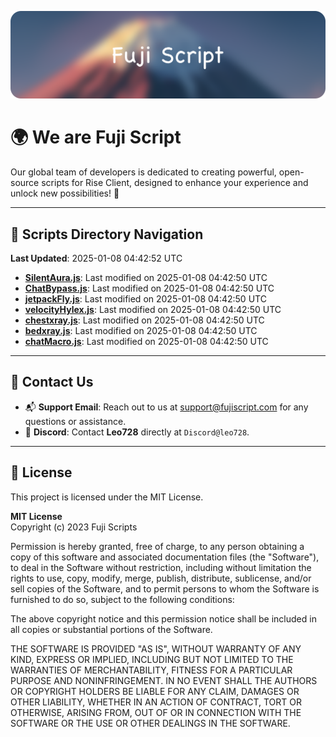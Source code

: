 ![Banner](.github/b.webp)

# 🌍 **We are Fuji Script**

Our global team of developers is dedicated to creating powerful, open-source scripts for Rise Client, designed to enhance your experience and unlock new possibilities! 🌟

---
<!-- SCRIPTS_NAVIGATION_START -->
## 📂 **Scripts Directory Navigation**

**Last Updated**: 2025-01-08 04:42:52 UTC

- **[SilentAura.js](scripts/SilentAura.js)**: Last modified on 2025-01-08 04:42:50 UTC
- **[ChatBypass.js](scripts/ChatBypass.js)**: Last modified on 2025-01-08 04:42:50 UTC
- **[jetpackFly.js](scripts/jetpackFly.js)**: Last modified on 2025-01-08 04:42:50 UTC
- **[velocityHylex.js](scripts/velocityHylex.js)**: Last modified on 2025-01-08 04:42:50 UTC
- **[chestxray.js](scripts/chestxray.js)**: Last modified on 2025-01-08 04:42:50 UTC
- **[bedxray.js](scripts/bedxray.js)**: Last modified on 2025-01-08 04:42:50 UTC
- **[chatMacro.js](scripts/chatMacro.js)**: Last modified on 2025-01-08 04:42:50 UTC

<!-- SCRIPTS_NAVIGATION_END -->

---

## 💬 **Contact Us**  
- 📬 **Support Email**: Reach out to us at [support@fujiscript.com](mailto:support@fujiscript.com) for any questions or assistance.  
- 💬 **Discord**: Contact **Leo728** directly at `Discord@leo728`.

---

## 📜 **License**

This project is licensed under the MIT License.  

**MIT License**  
Copyright (c) 2023 Fuji Scripts  

Permission is hereby granted, free of charge, to any person obtaining a copy of this software and associated documentation files (the "Software"), to deal in the Software without restriction, including without limitation the rights to use, copy, modify, merge, publish, distribute, sublicense, and/or sell copies of the Software, and to permit persons to whom the Software is furnished to do so, subject to the following conditions:  

The above copyright notice and this permission notice shall be included in all copies or substantial portions of the Software.  

THE SOFTWARE IS PROVIDED "AS IS", WITHOUT WARRANTY OF ANY KIND, EXPRESS OR IMPLIED, INCLUDING BUT NOT LIMITED TO THE WARRANTIES OF MERCHANTABILITY, FITNESS FOR A PARTICULAR PURPOSE AND NONINFRINGEMENT. IN NO EVENT SHALL THE AUTHORS OR COPYRIGHT HOLDERS BE LIABLE FOR ANY CLAIM, DAMAGES OR OTHER LIABILITY, WHETHER IN AN ACTION OF CONTRACT, TORT OR OTHERWISE, ARISING FROM, OUT OF OR IN CONNECTION WITH THE SOFTWARE OR THE USE OR OTHER DEALINGS IN THE SOFTWARE.  
